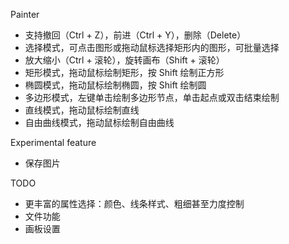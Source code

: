 Painter

- 支持撤回（Ctrl + Z），前进（Ctrl + Y），删除（Delete）
- 选择模式，可点击图形或拖动鼠标选择矩形内的图形，可批量选择
- 放大缩小（Ctrl + 滚轮），旋转画布（Shift + 滚轮）
- 矩形模式，拖动鼠标绘制矩形，按 Shift 绘制正方形
- 椭圆模式，拖动鼠标绘制椭圆，按 Shift 绘制圆
- 多边形模式，左键单击绘制多边形节点，单击起点或双击结束绘制
- 直线模式，拖动鼠标绘制直线
- 自由曲线模式，拖动鼠标绘制自由曲线

Experimental feature

- 保存图片

TODO

- 更丰富的属性选择：颜色、线条样式、粗细甚至力度控制
- 文件功能
- 画板设置